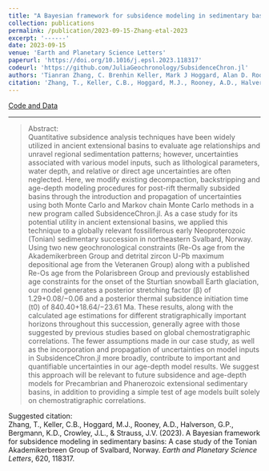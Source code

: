 ```yaml
---
title: "A Bayesian framework for subsidence modeling in sedimentary basins: A case study of the Tonian Akademikerbreen Group of Svalbard, Norway"
collection: publications
permalink: /publication/2023-09-15-Zhang-etal-2023
excerpt: '------'
date: 2023-09-15
venue: 'Earth and Planetary Science Letters'
paperurl: 'https://doi.org/10.1016/j.epsl.2023.118317'
codeurl: 'https://github.com/JuliaGeochronology/SubsidenceChron.jl'
authors: 'Tianran Zhang, C. Brenhin Keller, Mark J Hoggard, Alan D. Rooney, Galen P. Halverson, Kristin D. Bergmann, James L. Crowley, Justin V. Strauss'
citation: 'Zhang, T., Keller, C.B., Hoggard, M.J., Rooney, A.D., Halverson, G.P., Bergmann, K.D., Crowley, J.L., &amp; Strauss, J.V. (2023). A Bayesian framework for subsidence modeling in sedimentary basins: A case study of the Tonian Akademikerbreen Group of Svalbard, Norway. <i>Earth and Planetary Science Letters</i>, 620, 118317.'
---
```

<a href='https://github.com/JuliaGeochronology/SubsidenceChron.jl'>Code and Data</a>&nbsp;&nbsp;&nbsp;&nbsp;

------

>Abstract: <br/>Quantitative subsidence analysis techniques have been widely utilized in ancient extensional basins to evaluate age relationships and unravel regional sedimentation patterns; however, uncertainties associated with various model inputs, such as lithological parameters, water depth, and relative or direct age uncertainties are often neglected. Here, we modify existing decompaction, backstripping and age-depth modeling procedures for post-rift thermally subsided basins through the introduction and propagation of uncertainties using both Monte Carlo and Markov chain Monte Carlo methods in a new program called SubsidenceChron.jl. As a case study for its potential utility in ancient extensional basins, we applied this technique to a globally relevant fossiliferous early Neoproterozoic (Tonian) sedimentary succession in northeastern Svalbard, Norway. Using two new geochronological constraints (Re-Os age from the Akademikerbreen Group and detrital zircon U-Pb maximum depositional age from the Veteranen Group) along with a published Re-Os age from the Polarisbreen Group and previously established age constraints for the onset of the Sturtian snowball Earth glaciation, our model generates a posterior stretching factor (β) of 1.29+0.08/−0.06 and a posterior thermal subsidence initiation time (t0) of 840.40+18.64/−23.61 Ma. These results, along with the calculated age estimations for different stratigraphically important horizons throughout this succession, generally agree with those suggested by previous studies based on global chemostratigraphic correlations. The fewer assumptions made in our case study, as well as the incorporation and propagation of uncertainties on model inputs in SubsidenceChron.jl more broadly, contribute to important and quantifiable uncertainties in our age-depth model results. We suggest this approach will be relevant to future subsidence and age-depth models for Precambrian and Phanerozoic extensional sedimentary basins, in addition to providing a simple test of age models built solely on chemostratigraphic correlations.

Suggested citation: <br/>Zhang, T., Keller, C.B., Hoggard, M.J., Rooney, A.D., Halverson, G.P., Bergmann, K.D., Crowley, J.L., & Strauss, J.V. (2023). A Bayesian framework for subsidence modeling in sedimentary basins: A case study of the Tonian Akademikerbreen Group of Svalbard, Norway. <i>Earth and Planetary Science Letters</i>, 620, 118317.